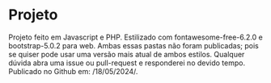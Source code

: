 # Projeto
Projeto feito em Javascript e PHP.
Estilizado com fontawesome-free-6.2.0 e bootstrap-5.0.2 para web. Ambas essas pastas não foram publicadas; 
pois se quiser pode usar uma versão mais atual de ambos estilos.
Qualquer dúvida abra uma issue ou pull-request e responderei no devido tempo.
Publicado no Github em: /18/05/2024/.
